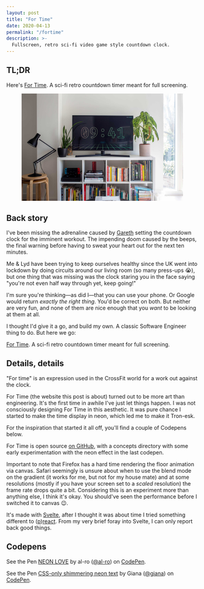 ```yaml
---
layout: post
title: "For Time"
date: 2020-04-13
permalink: "/fortime"
description: >-
  Fullscreen, retro sci-fi video game style countdown clock.
---
```


## TL;DR

Here's <a href="https://www.fortime.co" target="_blank" rel="noopener noreferrer">For Time</a>. A sci-fi retro countdown timer meant for full screening. 

<figure>
  <img src="images/fortime.jpg" alt="For Time displayed on a TV" />
</figure>

## Back story

I've been missing the adrenaline caused by <a href="http://www.theyardpeckham.com/#textboxupye0si" target="_blank" rel="noopener noreferrer">Gareth</a> setting the countdown clock for the imminent workout. The impending doom caused by the beeps, the final warning before having to sweat your heart out for the next ten minutes.

Me & Lyd have been trying to keep ourselves healthy since the UK went into lockdown by doing circuits around our living room (so many press-ups <span role="img" aria-label="sob">😭</span>), but one thing that was missing was the clock staring you in the face saying "you're not even half way through yet, keep going!"

I'm sure you're thinking—as did I—that you can use your phone. Or Google would return *exactly the right thing*. You'd be correct on both. But neither are very fun, and none of them are nice enough that you *want* to be looking at them at all.

I thought I'd give it a go, and build my own. A classic Software Engineer thing to do. But here we go:

<a href="https://www.fortime.co" target="_blank" rel="noopener noreferrer">For Time</a>. A sci-fi retro countdown timer meant for full screening. 

## Details, details

"For time" is an expression used in the CrossFit world for a work out against the clock.

For Time (the website this post is about) turned out to be more art than engineering. It's the first time in awhile I've just let things happen. I was not consciously designing For Time in this aesthetic. It was pure chance I started to make the time display in neon, which led me to make it Tron-esk.

For the inspiration that started it all off, you'll find a couple of Codepens below.

For Time is open source <a href="https://github.com/rdjpalmer/fortime" target="_blank" rel="noopener noreferrer">on GitHub</a>, with a concepts directory with some early experimentation with the neon effect in the last codepen.

Important to note that Firefox has a hard time rendering the floor animation via canvas. Safari seemingly is unsure about when to use the blend mode on the gradient (it works for me, but not for my house mate) and at some resolutions (mostly if you have your screen set to a *scaled* resolution) the frame rate drops quite a bit. Considering this is an experiment more than anything else, I think it's okay. You should've seen the performance before I switched it to canvas <span role="img" aria-label="wink">😉</span>.

It's made with <a href="https://svelte.dev/" target="_blank"  rel="noopener noreferrer">Svelte</a>, after I thought it was about time I tried something different to (<a href="https://preactjs.com/" target="_blank" rel="noopener noreferrer">p</a>)<a href="https://reactjs.org/" target="_blank" rel="noopener noreferrer">react</a>. From my very brief foray into Svelte, I can only report back good things.

<script async src="https://static.codepen.io/assets/embed/ei.js"></script>

## Codepens

<div class="codepen-container">
  <p class="codepen" data-height="400" data-theme-id="light" data-default-tab="result" data-user="al-ro" data-slug-hash="BaaBage" data-pen-title="NEON LOVE">
    <span>See the Pen <a href="https://codepen.io/al-ro/pen/BaaBage">
    NEON LOVE</a> by al-ro (<a href="https://codepen.io/al-ro">@al-ro</a>)
    on <a href="https://codepen.io">CodePen</a>.</span>
  </p>
</div>

<div class="codepen-container">
  <p class="codepen" data-height="400" data-theme-id="light" data-default-tab="result" data-user="giana" data-slug-hash="qmKNeE" data-pen-title="CSS-only shimmering neon text">
    <span>See the Pen <a href="https://codepen.io/giana/pen/qmKNeE">
    CSS-only shimmering neon text</a> by Giana (<a href="https://codepen.io/giana">@giana</a>)
    on <a href="https://codepen.io">CodePen</a>.</span>
  </p>
</div>
